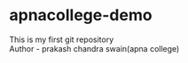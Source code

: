 # apnacollege-demo
This is my first git repository
<br>
Author - prakash chandra swain(apna college)
